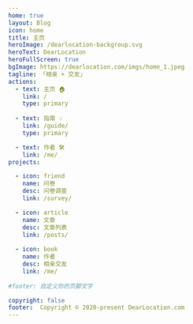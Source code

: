 ```yaml
---
home: true
layout: Blog
icon: home
title: 主页
heroImage: /dearlocation-backgroup.svg
heroText: DearLocation
heroFullScreen: true
bgImage: https://dearlocation.com/imgs/home_1.jpeg
tagline: 「相亲 + 交友」
actions:
  - text: 主页 🏠
    link: /
    type: primary
    
  - text: 指南 💡
    link: /guide/
    type: primary

  - text: 作者 🛠
    link: /me/
projects:

  - icon: friend
    name: 问卷
    desc: 问卷调查
    link: /survey/

  - icon: article
    name: 文章
    desc: 文章列表
    link: /posts/
	 
  - icon: book
    name: 作者
    desc: 相亲交友
    link: /me/
	 
#footer: 自定义你的页脚文字

copyright: false
footer:  Copyright © 2020-present DearLocation.com
---
```




